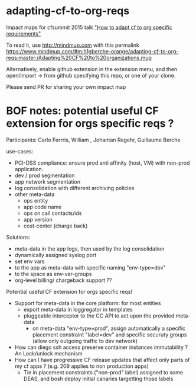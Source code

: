 # adapting-cf-to-org-reqs
Impact maps for cfsummit 2015 talk ["How to adapt cf to org specific requirements"](http://cfsummit2015.sched.org/event/4ae1613af9d05e6f84ead3bcdab8ee30?iframe=no#.VT-5_uHTK8g)

To read it, use http://mindmup.com with this permalink https://www.mindmup.com/#m:h1gberche-orange/adapting-cf-to-org-reqs:master:/Adapting%20CF%20to%20organizations.mup 

Alternatively, enable github extension in the extension menu, and then open/import -> from github specifying this repo, or one of your clone.

Please send PR for sharing your own impact map

# BOF notes: potential useful CF extension for orgs specific reqs ?

Participants: Carlo Ferrris, William , Johantan Regehr, Guillaume Berche

use-cases:
* PCI-DSS compliance: ensure prod anti affinity (host, VM) with non-prod application.
* dev / prod segmentation
 * app network segmentation
 * log consolidation with different archiving policies
 * other meta-data
   * ops entity
   * app code name
   * ops on call contacts/ids
   * app version
   * cost-center (charge back)


Solutions:
* meta-data in the app logs, then used by the log consolidation
* dynamically assigned syslog port
* set env vars 
 * to the app as meta-data with specific naming "env-type=dev"
 * to the space as env-var-groups 
* org-level billing/ chargeback support ??

Potential useful CF extension for orgs specific reqs!
* Support for meta-data in the core platform: for most entities
  * export meta-data in loggregator in templates
  * pluggeable interceptor to the CC API to act upon the provided meta-data
    * on meta-data "env-type=prod", assign automatically a specific placement constraint "label=dev" and specific securuty groups (allow only outgoing traffic to dev network)
* How can diego ssh access preserve container instances immutability ? An Lock/unlock mechanism
* How can I have progressive CF release updates that affect only parts of my cf apps ? (e.g. 209 applies to non production apps)
  * Tie in placement constraints ("non-prod" label) assigned to some DEAS, and bosh deploy initial canaries targetting those labels



